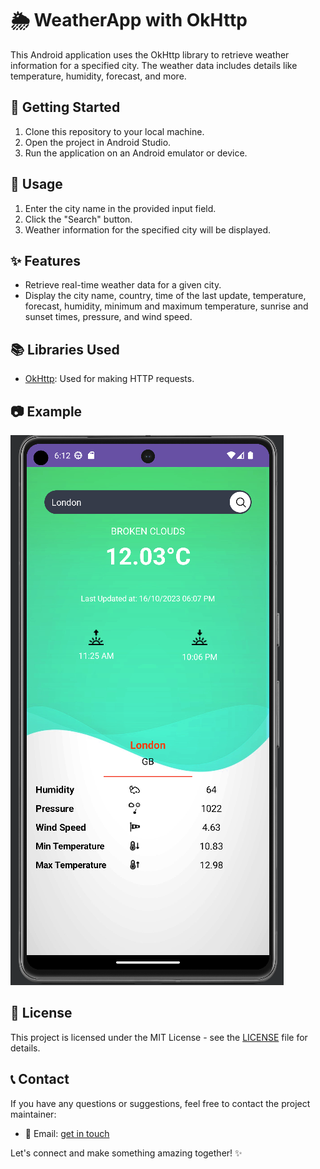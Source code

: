 # 🌦️ WeatherApp with OkHttp

This Android application uses the OkHttp library to retrieve weather information for a specified city. The weather data includes details like temperature, humidity, forecast, and more.

## 🚀 Getting Started

1. Clone this repository to your local machine.
2. Open the project in Android Studio.
3. Run the application on an Android emulator or device.

## 📱 Usage

1. Enter the city name in the provided input field.
2. Click the "Search" button.
3. Weather information for the specified city will be displayed.

## ✨ Features

- Retrieve real-time weather data for a given city.
- Display the city name, country, time of the last update, temperature, forecast, humidity, minimum and maximum temperature, sunrise and sunset times, pressure, and wind speed.

## 📚 Libraries Used

- [OkHttp](https://square.github.io/okhttp/): Used for making HTTP requests.

## 📷 Example

![WeatherApp Screenshot](../screenshots/wapp.PNG)

## 📄 License

This project is licensed under the MIT License - see the [LICENSE](LICENSE) file for details.

## 📞 Contact

If you have any questions or suggestions, feel free to contact the project maintainer:

- 📧 Email: [get in touch](mailto:saadshaan619@gmail.com)

Let's connect and make something amazing together! ✨
